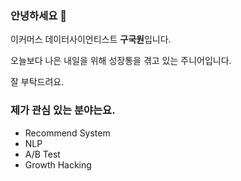 ### 안녕하세요 👋

이커머스 데이터사이언티스트 **구국원**입니다.

오늘보다 나은 내일을 위해 성장통을 겪고 있는 주니어입니다.

잘 부탁드려요.

### 제가 관심 있는 분야는요.
- Recommend System
- NLP
- A/B Test
- Growth Hacking
